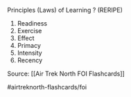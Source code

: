 Principles (Laws) of Learning
?
(RERIPE)
1. Readiness
2. Exercise
3. Effect
4. Primacy
5. Intensity
6. Recency
<!--SR:!2022-10-02,1,190-->

Source: [[Air Trek North FOI Flashcards]]

#airtreknorth-flashcards/foi 